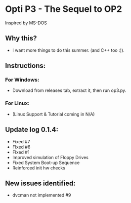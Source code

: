 # Opti P3 - The Sequel to OP2
Inspired by MS-DOS

## Why this?
* I want more things to do this summer. (and C++ too :)). 

## Instructions:
### For Windows:
* Download from releases tab, extract it, then run op3.py.

### For Linux:
* (Linux Support & Tutorial coming in N/A)

## Update log 0.1.4:
* Fixed #7
* FIxed #6
* FIxed #1
* Improved simulation of Floppy Drives
* Fixed System Boot-up Sequence
* Reinforced init hw checks
## New issues identified:
* dvcman not implemented #9
